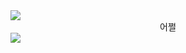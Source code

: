 <img src="https://capsule-render.vercel.app/api?type=waving&color=BDBDC8&height=150&section=header" />
<div align=center>
어쩔
</div>
<img src="https://capsule-render.vercel.app/api?type=waving&color=BDBDC8&height=150&section=footer" />
